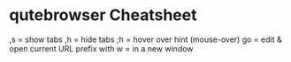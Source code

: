 # qutebrowser Cheatsheet

,s = show tabs
,h = hide tabs
;h = hover over hint (mouse-over)
go = edit & open current URL
prefix with w = in a new window
